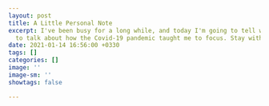 ```yaml
---
layout: post
title: A Little Personal Note
excerpt: I've been busy for a long while, and today I'm going to tell why. Also, want
  to talk about how the Covid-19 pandemic taught me to focus. Stay with me.
date: 2021-01-14 16:56:00 +0330
tags: []
categories: []
image: ''
image-sm: ''
showtags: false

---
```

